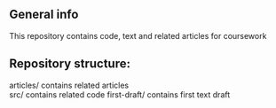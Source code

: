 ## General info
This repository contains code, text and related articles for coursework

## Repository structure:
articles/ contains related articles  
src/ contains related code
first-draft/ contains first text draft
